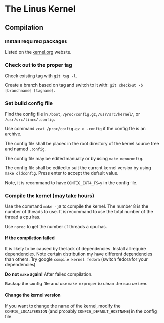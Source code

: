 # The Linus Kernel

## Compilation

### Install required packages

Listed on the [kernel.org](https://www.kernel.org/doc/html/latest/process/changes.html#required-packages) website.

### Check out to the proper tag

Check existing tag with `git tag -l`.

Create a branch based on tag and switch to it with: `git checkout -b [branchname] [tagname]`.

### Set build config file

Find the config file in `/boot`, `/proc/config.gz`, `/usr/src/kernel/`, or `/usr/src/linux/.config`.

Use command `zcat /proc/config.gz > .config` if the config file is an archive.

The config file shall be placed in the root directory of the kernel source tree and named `.config`.

The config file may be edited manually or by using `make menuconfig`. 

The config file shall be edited to suit the current kernel version by using `make oldconfig`. Press enter to accept the default value.

Note, it is recommand to have `CONFIG_EXT4_FS=y` in the config file.

### Compile the kernel (may take hours)

Use the command `make -j8` to compile the kernel. The number 8 is the number of threads to use. It is recommand to use the total number of the thread a cpu has.

Use `nproc` to get the number of threads a cpu has.

#### If the compilation failed

It is likely to be caused by the lack of dependencies. Install all require dependencies. Note certain distribution my have different dependencies than others. Try google `compile kernel fedora` (switch fedora for your dependencies)

__Do not `make` again!__ After failed compilation.

Backup the config file and use `make mrproper` to clean the source tree. 

#### Change the kernel version

If you want to change the name of the kernel, modify the `CONFIG_LOCALVERSION` (and probably `CONFIG_DEFAULT_HOSTNAME`) in the config file.

